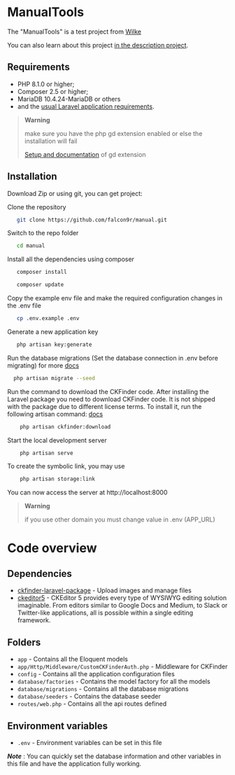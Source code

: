ManualTools
========================

The "ManualTools" is a test project from [Wilke][1]

You can also learn about this project [in the description project][2].

Requirements
------------

* PHP 8.1.0 or higher;
* Composer 2.5 or higher;
* MariaDB 10.4.24-MariaDB or others
* and the [usual Laravel application requirements][3].

> **Warning**
> 
> make sure you have the php gd extension enabled or else the installation will fail
> 
> [Setup and documentation][4] of gd extension

Installation
------------

Download Zip or using git, you can get project:

Clone the repository
```bash
   git clone https://github.com/falcon9r/manual.git
```

Switch to the repo folder
```bash
   cd manual
```

Install all the dependencies using composer
```bash
   composer install
```

```bash
   composer update
```

Copy the example env file and make the required configuration changes in the .env file
```bash
   cp .env.example .env
```

Generate a new application key
```bash
   php artisan key:generate
```

Run the database migrations (Set the database connection in .env before migrating)
for more [docs][6]
```bash
  php artisan migrate --seed
```
Run the command to download the CKFinder code.
After installing the Laravel package you need to download CKFinder code. 
It is not shipped with the package due to different license terms. To install it, run the following artisan command:
[docs](https://github.com/ckfinder/ckfinder-laravel-package)
```bash
    php artisan ckfinder:download
```


Start the local development server
```bash
    php artisan serve
```


To create the symbolic link, you may use
```bash
    php artisan storage:link
```

You can now access the server at http://localhost:8000
> **Warning**
> 
> if you use other domain you must change value in .env (APP_URL)

# Code overview

## Dependencies

- [ckfinder-laravel-package](https://github.com/ckfinder/ckfinder-laravel-package) - Upload images and manage files
- [ckeditor5](https://ckeditor.com/ckeditor-5/) - CKEditor 5 provides every type of WYSIWYG editing solution imaginable. From editors similar to Google Docs and Medium, to Slack or Twitter-like applications, all is possible within a single editing framework.

## Folders

- `app` - Contains all the Eloquent models
- `app/Http/Middleware/CustomCKFinderAuth.php` -  Middleware for CKFinder 
- `config` - Contains all the application configuration files
- `database/factories` - Contains the model factory for all the models
- `database/migrations` - Contains all the database migrations
- `database/seeders` - Contains the database seeder
- `routes/web.php` - Contains all the api routes defined

## Environment variables

- `.env` - Environment variables can be set in this file

***Note*** : You can quickly set the database information and other variables in this file and have the application fully working.

[1]: https://www.wilke.de/
[2]: https://github.com/falcon9r/manual
[3]: https://laravel.com/docs/9.x
[4]: https://www.php.net/manual/en/book.image.php
[5]: https://
[6]: https://laravel.com/docs/9.x/migrations

